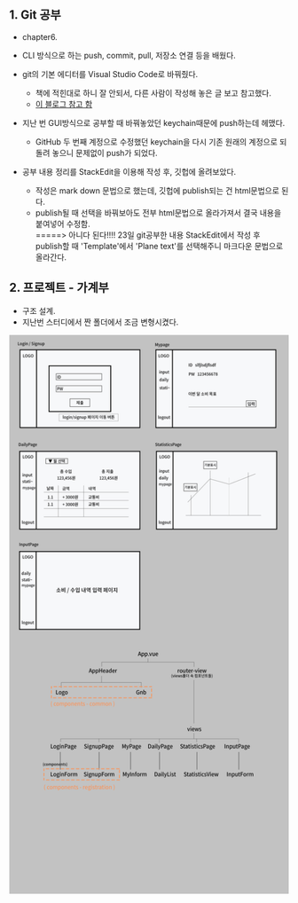 ## 1. Git 공부

- chapter6.

- CLI 방식으로 하는 push, commit, pull, 저장소 연결 등을 배웠다.

- git의 기본 에디터를 Visual Studio Code로 바꿔줬다.
  - 책에 적힌대로 하니 잘 안되서, 다른 사람이 작성해 놓은 글 보고 참고했다.
  - [이 블로그 참고 함](https://medium.com/@hohpark/vs-code%EB%A5%BC-git-diff-tool%EB%A1%9C-%EC%84%A4%EC%A0%95%ED%95%98%EA%B8%B0-88baa1d9f2b3)

- 지난 번 GUI방식으로 공부할 때 바꿔놓았던 keychain때문에 push하는데 헤맸다. 
  - GitHub 두 번째 계정으로 수정했던 keychain을 다시 기존 원래의 계정으로 되돌려 놓으니 문제없이 push가 되었다.

- 공부 내용 정리를 StackEdit을 이용해 작성 후, 깃헙에 올려보았다.
  - 작성은 mark down 문법으로 했는데, 깃헙에 publish되는 건 html문법으로 된다.
  - publish될 때 선택을 바꿔보아도 전부 html문법으로 올라가져서 결국 내용을 붙여넣어 수정함.    
  =====> 아니다 된다!!!! 23일 git공부한 내용 StackEdit에서 작성 후 publish할 때 'Template'에서 'Plane text'를 선택해주니 마크다운 문법으로 올라간다.

## 2. 프로젝트 - 가계부
- 구조 설계.
- 지난번 스터디에서 짠 폴더에서 조금 변형시켰다.

<img src="imgs/구조설계.png" width="600px">
